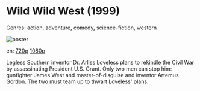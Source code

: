 # Wild Wild West (1999)

Genres: action, adventure, comedy, science-fiction, western

![poster](http://image.tmdb.org/t/p/w500/ouhNr6KsjOBSPxXzqRZFh0fLkjZ.jpg)

en:
  [720p](magnet:?xt=urn:btih:46D63B9D157A66D5363E368E75424171761F7926&tr=udp://glotorrents.pw:6969/announce&tr=udp://tracker.opentrackr.org:1337/announce&tr=udp://torrent.gresille.org:80/announce&tr=udp://tracker.openbittorrent.com:80&tr=udp://tracker.coppersurfer.tk:6969&tr=udp://tracker.leechers-paradise.org:6969&tr=udp://p4p.arenabg.ch:1337&tr=udp://tracker.internetwarriors.net:1337)
  [1080p](magnet:?xt=urn:btih:3A57DEB5D904063D36DE5EC5860E768AAC0E0F16&tr=udp://glotorrents.pw:6969/announce&tr=udp://tracker.opentrackr.org:1337/announce&tr=udp://torrent.gresille.org:80/announce&tr=udp://tracker.openbittorrent.com:80&tr=udp://tracker.coppersurfer.tk:6969&tr=udp://tracker.leechers-paradise.org:6969&tr=udp://p4p.arenabg.ch:1337&tr=udp://tracker.internetwarriors.net:1337)
  


Legless Southern inventor Dr. Arliss Loveless plans to rekindle the Civil War by assassinating President U.S. Grant. Only two men can stop him: gunfighter James West and master-of-disguise and inventor Artemus Gordon. The two must team up to thwart Loveless' plans.